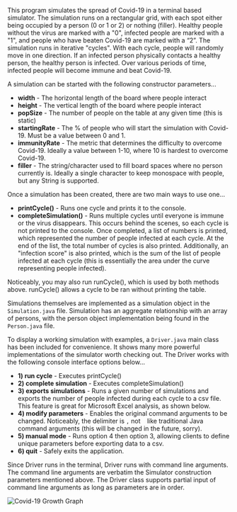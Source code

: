This program simulates the spread of Covid-19 in a terminal based simulator. The simulation runs on a rectangular grid, with each spot either being occupied by a person (0 or 1 or 2) or nothing (filler). Healthy people without the virus are marked with a "0", infected people are marked with a "1", and people who have beaten Covid-19 are marked with a “2”. The simulation runs in iterative "cycles". With each cycle, people will randomly move in one direction. If an infected person physically contacts a healthy person, the healthy person is infected. Over various periods of time, infected people will become immune and beat Covid-19.

A simulation can be started with the following constructor parameters...

* **width** - The horizontal length of the board where people interact
* **height** - The vertical length of the board where people interact
* **popSize** - The number of people on the table at any given time (this is static)
* **startingRate** - The % of people who will start the simulation with Covid-19. Must be a value between 0 and 1.
* **immunityRate** - The metric that determines the difficulty to overcome Covid-19. Ideally a value between 1-10, where 10 is hardest to overcome Covid-19.
* **filler** - The string/character used to fill board spaces where no person currently is. Ideally a single character to keep monospace with people, but any String is supported.

Once a simulation has been created, there are two main ways to use one...

* **printCycle()** - Runs one cycle and prints it to the console.
* **completeSimulation()** - Runs multiple cycles until everyone is immune or the virus disappears. This occurs behind the scenes, so each cycle is not printed to the console. Once completed, a list of numbers is printed, which represented the number of people infected at each cycle. At the end of the list, the total number of cycles is also printed. Additionally, an "infection score" is also printed, which is the sum of the list of people infected at each cycle (this is essentially the area under the curve representing people infected).

Noticeably, you may also run runCycle(), which is used by both methods above. runCycle() allows a cycle to be ran without printing the table.

Simulations themselves are implemented as a simulation object in the ```Simulation.java``` file. Simulation has an aggregate relationship with an array of persons, with the person object implementation being found in the ```Person.java``` file.

To display a working simulation with examples, a ```Driver.java``` main class has been included for convenience. It shows many more powerful implementations of the simulator worth checking out. The Driver works with the following console interface options below…

* **1) run cycle** - Executes printCycle()
* **2) complete simulation** - Executes completeSimulation()
* **3) exports simulations** - Runs a given number of simulations and exports the number of people infected during each cycle to a csv file. This feature is great for Microsoft Excel analysis, as shown below.
* **4) modify parameters** - Enables the original command arguments to be changed. Noticeably, the delimiter is ```,``` not ``` ```  like traditional Java command arguments (this will be changed in the future, sorry).
* **5) manual mode** - Runs option 4 then option 3, allowing clients to define unique parameters before exporting data to a csv.
* **6) quit** - Safely exits the application.

Since Driver runs in the terminal, Driver runs with command line arguments. The command line arguments are verbatim the Simulator construction parameters mentioned above. The Driver class supports partial input of command line arguments as long as parameters are in order.  


![Covid-19 Growth Graph](https://i.imgur.com/ILHAIMo.png)
